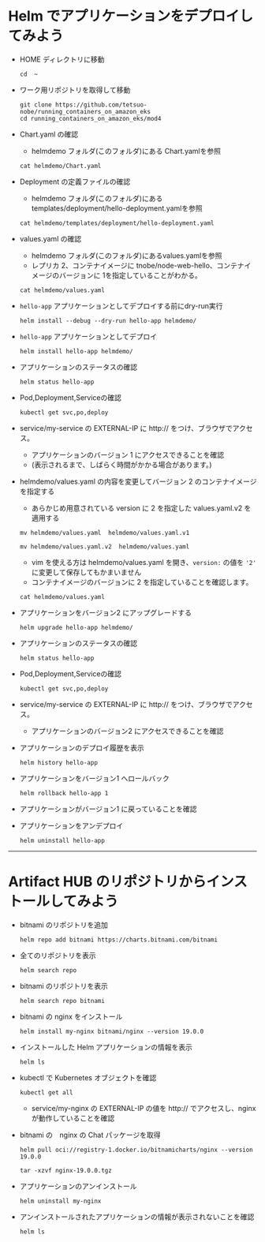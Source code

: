 # Helm でアプリケーションをデプロイしてみよう

* HOME ディレクトリに移動
  ```
  cd  ~
  ```
  
* ワーク用リポジトリを取得して移動
  ```
  git clone https://github.com/tetsuo-nobe/running_containers_on_amazon_eks
  cd running_containers_on_amazon_eks/mod4

  ```
* Chart.yaml の確認
  - helmdemo フォルダ(このフォルダ)にある Chart.yamlを参照
  ```
  cat helmdemo/Chart.yaml
  ```
* Deployment の定義ファイルの確認
  - helmdemo フォルダ(このフォルダ)にある templates/deployment/hello-deployment.yamlを参照
  ```
  cat helmdemo/templates/deployment/hello-deployment.yaml
  ```
* values.yaml の確認
  - helmdemo フォルダ(このフォルダ)にあるvalues.yamlを参照
  - レプリカ 2、コンテナイメージに tnobe/node-web-hello、コンテナイメージのバージョンに 1を指定していることがわかる。
  ```
  cat helmdemo/values.yaml
  ```
* `hello-app` アプリケーションとしてデプロイする前にdry-run実行
  ```
  helm install --debug --dry-run hello-app helmdemo/
  ``` 
* `hello-app` アプリケーションとしてデプロイ
  ```
  helm install hello-app helmdemo/
  ``` 
* アプリケーションのステータスの確認
  ```
  helm status hello-app
  ```
* Pod,Deployment,Serviceの確認
  ```
  kubectl get svc,po,deploy
  ```
* service/my-service の EXTERNAL-IP に http:// をつけ、ブラウザでアクセス。
  - アプリケーションのバージョン 1 にアクセスできることを確認
  - (表示されるまで、しばらく時間がかかる場合があります。)

* helmdemo/values.yaml の内容を変更してバージョン 2 のコンテナイメージを指定する
  - あらかじめ用意されている version に 2 を指定した values.yaml.v2 を適用する 
  ```
  mv helmdemo/values.yaml  helmdemo/values.yaml.v1
  ```

  ```
  mv helmdemo/values.yaml.v2  helmdemo/values.yaml
  ```
  
  - vim を使える方は helmdemo/values.yaml を開き、`version:` の値を `'2'` に変更して保存してもかまいません
  - コンテナイメージのバージョンに 2 を指定していることを確認します。
  ```
  cat helmdemo/values.yaml
  ```

* アプリケーションをバージョン2 にアップグレードする
  ```
  helm upgrade hello-app helmdemo/
  ```
* アプリケーションのステータスの確認
  ```
  helm status hello-app
  ```
* Pod,Deployment,Serviceの確認
  ```
  kubectl get svc,po,deploy
  ```
* service/my-service の EXTERNAL-IP に http:// をつけ、ブラウザでアクセス。
  - アプリケーションのバージョン2 にアクセスできることを確認
* アプリケーションのデプロイ履歴を表示
  ```
  helm history hello-app
  ```
* アプリケーションをバージョン1 へロールバック
  ```
  helm rollback hello-app 1
  ```
* アプリケーションがバージョン1 に戻っていることを確認
* アプリケーションをアンデプロイ
  ```
  helm uninstall hello-app
  ```

---

# Artifact HUB のリポジトリからインストールしてみよう

* bitnami のリポジトリを追加
  ```
  helm repo add bitnami https://charts.bitnami.com/bitnami
  ```

* 全てのリポジトリを表示
  ```
  helm search repo
  ```

* bitnami のリポジトリを表示
  ```
  helm search repo bitnami
  ```
  
* bitnami の nginx をインストール
  ```
  helm install my-nginx bitnami/nginx --version 19.0.0
  ```

* インストールした Helm アプリケーションの情報を表示
  ```
  helm ls
  ```

* kubectl で Kubernetes オブジェクトを確認
  ```
  kubectl get all
  ```
  - service/my-nginx の EXTERNAL-IP の値を http:// でアクセスし、nginx が動作していることを確認

* bitnami の　nginx の Chat パッケージを取得
  ```
  helm pull oci://registry-1.docker.io/bitnamicharts/nginx --version 19.0.0

  tar -xzvf nginx-19.0.0.tgz
  
  ```


* アプリケーションのアンインストール
  ```
  helm uninstall my-nginx
  ```

* アンインストールされたアプリケーションの情報が表示されないことを確認
  ```
  helm ls
  ```


  




